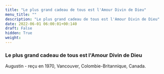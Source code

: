 ```yaml
---
title: "Le plus grand cadeau de tous est l'Amour Divin de Dieu"
menu_title: ""
description: "Le plus grand cadeau de tous est l'Amour Divin de Dieu"
date: 2022-06-01 06:00:01+00:140
draft: False
hidden: True
weight:
---
```

### Le plus grand cadeau de tous est l'Amour Divin de Dieu

Augustin - reçu en 1970, Vancouver, Colombie-Britannique, Canada.
